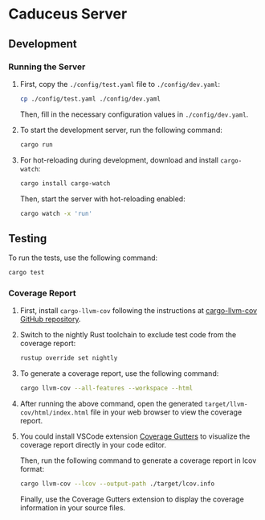 # Caduceus Server

## Development

### Running the Server

1. First, copy the `./config/test.yaml` file to `./config/dev.yaml`:

   ```bash
   cp ./config/test.yaml ./config/dev.yaml
   ```

   Then, fill in the necessary configuration values in `./config/dev.yaml`.

2. To start the development server, run the following command:

   ```bash
   cargo run
   ```

3. For hot-reloading during development, download and install `cargo-watch`:

   ```bash
   cargo install cargo-watch
   ```

   Then, start the server with hot-reloading enabled:

   ```bash
   cargo watch -x 'run'
   ```

## Testing

To run the tests, use the following command:

```bash
cargo test
```

### Coverage Report

1. First, install `cargo-llvm-cov` following the instructions at [cargo-llvm-cov GitHub repository](https://github.com/taiki-e/cargo-llvm-cov?tab=readme-ov-file#from-source).

2. Switch to the nightly Rust toolchain to exclude test code from the coverage report:

   ```bash
   rustup override set nightly
   ```

3. To generate a coverage report, use the following command:

   ```bash
   cargo llvm-cov --all-features --workspace --html
   ```

4. After running the above command, open the generated `target/llvm-cov/html/index.html` file in your web browser to view the coverage report.

5. You could install VSCode extension [Coverage Gutters](https://marketplace.visualstudio.com/items?itemName=ryanluker.vscode-coverage-gutters) to visualize the coverage report directly in your code editor.

   Then, run the following command to generate a coverage report in lcov format:

   ```bash
   cargo llvm-cov --lcov --output-path ./target/lcov.info
   ```

   Finally, use the Coverage Gutters extension to display the coverage information in your source files.
